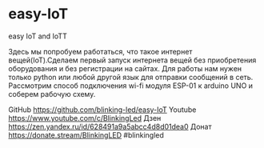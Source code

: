 # easy-IoT
easy IoT and IoTT


Здесь мы попробуем работаться, что такое интернет вещей(IoT).Сделаем первый запуск интернета вещей без приобретения оборудования и без регистрации на сайтах. Для работы нам нужен только python или любой другой язык для отправки сообщений в сеть. Рассмотрим способ подключения wi-fi модуля ESP-01 к arduino UNO и соберем рабочую схему.


GitHub https://github.com/blinking-led/easy-IoT
Youtube https://www.youtube.com/c/BlinkingLed
Дзен https://zen.yandex.ru/id/628491a9a5abcc4d8d01dea0
Донат https://donate.stream/BlinkingLED
#blinkingled
